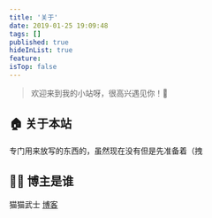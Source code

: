 ```yaml
---
title: '关于'
date: 2019-01-25 19:09:48
tags: []
published: true
hideInList: true
feature: 
isTop: false
---
```

> 欢迎来到我的小站呀，很高兴遇见你！🤝

## 🏠 关于本站
专门用来放写的东西的，虽然现在没有但是先准备着（拽

## 👨‍💻 博主是谁
猫猫武士
[博客](katananekozone.site)